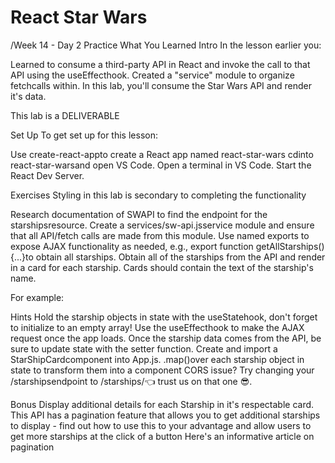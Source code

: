 # React Star Wars

/Week 14 - Day 2
Practice What You Learned
Intro
In the lesson earlier you:

Learned to consume a third-party API in React and invoke the call to that API using the useEffecthook.
Created a "service" module to organize fetchcalls within.
In this lab, you'll consume the Star Wars API and render it's data.

This lab is a DELIVERABLE

Set Up
To get set up for this lesson:

Use create-react-appto create a React app named react-star-wars
cdinto react-star-warsand open VS Code.
Open a terminal in VS Code.
Start the React Dev Server.

Exercises
Styling in this lab is secondary to completing the functionality

Research documentation of SWAPI to find the endpoint for the starshipsresource.
Create a services/sw-api.jsservice module and ensure that all API/fetch calls are made from this module.
Use named exports to expose AJAX functionality as needed, e.g., export function getAllStarships() {...}to obtain all starships.
Obtain all of the starships from the API and render in <App>a card for each starship.
Cards should contain the text of the starship's name.

For example:

Hints
Hold the starship objects in state with the useStatehook, don't forget to initialize to an empty array!
Use the useEffecthook to make the AJAX request once the app loads.
Once the starship data comes from the API, be sure to update state with the setter function.
Create and import a StarShipCardcomponent into App.js.
.map()over each starship object in state to transform them into a <StarshipCard />component
CORS issue? Try changing your /starshipsendpoint to /starships/👈 trust us on that one 😎.

Bonus
Display additional details for each Starship in it's respectable card.
This API has a pagination feature that allows you to get additional starships to display - find out how to use this to your advantage and allow users to get more starships at the click of a button
Here's an informative article on pagination
